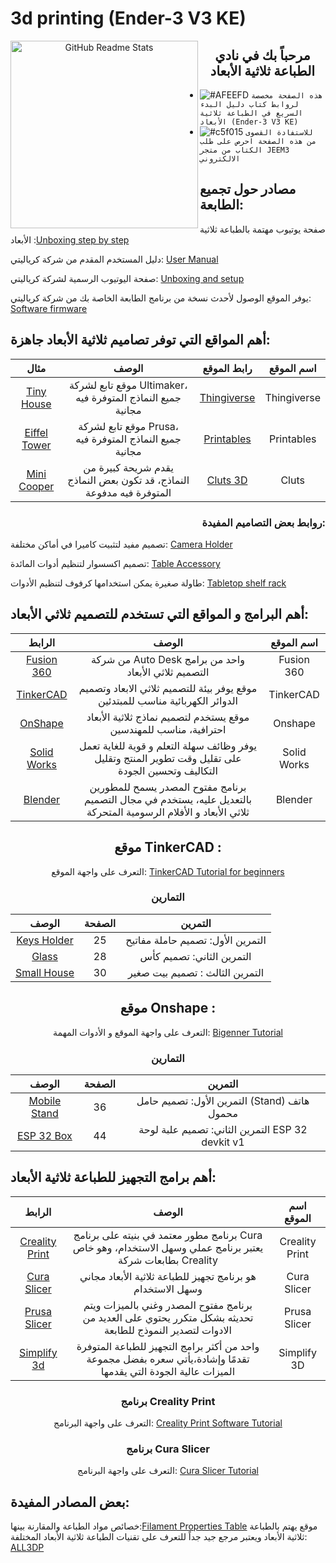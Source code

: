 # 3d printing (Ender-3 V3 KE)
<p align="center">
 <img width="300px" src="https://static.euronews.com/articles/stories/05/59/14/92/1920x1080_cmsv2_42320cb0-60a1-5a87-b212-d614dc232879-5591492.jpg" align="left" alt="GitHub Readme Stats" />
 <h2 align="center">مرحباً بك في نادي الطباعة ثلاثية الأبعاد</h2>
</p>

- ![#AFEEFD](https://placehold.co/12x12/AFEEFD/AFEEFD.png) `هذه الصفحة مخصصة لروابط كتاب دليل البدء السريع في الطباعة ثلاثية الأبعاد (Ender-3 V3 KE)`
- ![#c5f015](https://placehold.co/15x15/B5B1FB/B5B1FB.png) `للاستفادة القصوى من هذه الصفحة احرص على طلب الكتاب من متجر JEEM3 الالكتروني`

## مصادر حول تجميع الطابعة:
صفحة يوتيوب مهتمة بالطباعة ثلاثية الأبعاد :[Unboxing step by step](https://www.youtube.com/watch?v=tbs7YWNqxpw)

دليل المستخدم المقدم من شركة كرياليتي: [User Manual](https://shorturl.at/azBJL)

صفحة اليوتيوب الرسمية لشركة كرياليتي: [Unboxing and setup](https://youtu.be/rhe1TS9Ju2M?si=lc_4jsHjtSJURyny)

يوفر الموقع الوصول لأحدث نسخة من برنامج الطابعة الخاصة بك من شركة كرياليتي: [Software firmware](https://www.crealitycloud.com/software-firmware/firmware/ender-series)


## أهم المواقع التي توفر تصاميم ثلاثية الأبعاد جاهزة:
<div align="center">
 
|مثال|الوصف|رابط الموقع|اسم الموقع|
|:-:|:-:|:-:|:-:|
|[Tiny House](https://www.thingiverse.com/thing:5219997)|موقع تابع لشركة Ultimaker، جميع النماذج المتوفرة فيه مجانية|[Thingiverse](https://www.thingiverse.com/)|Thingiverse|
|[Eiffel Tower](https://www.printables.com/model/572-eiffel-tower)|موقع تابع لشركة Prusa، جميع النماذج المتوفرة فيه مجانية|[Printables](https://www.printables.com/)|Printables|
|[Mini Cooper](https://cults3d.com/en/3d-model/home/morris-mini-cooper-s-rally)|يقدم شريحة كبيرة من النماذج، قد تكون بعض النماذج المتوفرة فيه مدفوعة|[Cluts 3D](https://cults3d.com/)|Cluts|

</div>

<h3 align="right">روابط بعض التصاميم المفيدة:</h3>


تصميم مفيد لتثبيت كاميرا في أماكن مختلفة: [Camera Holder](https://www.printables.com/model/188445-pi-camera-holder) 

تصميم اكسسوار لتنظيم أدوات المائدة: [Table Accessory](https://www.printables.com/model/719864-table-accessory)

طاولة صغيرة يمكن استخدامها كرفوف لتنظيم الأدوات: [Tabletop shelf rack](https://www.printables.com/model/713135-tabletop-shelf-rack)



## أهم البرامج و المواقع التي تستخدم للتصميم ثلاثي الأبعاد:
|الرابط|الوصف|اسم الموقع|
|:-:|:-:|:-:|
|[Fusion 360](https://www.autodesk.com/products/fusion-360/overview?term=1-YEAR&tab=subscription)|من شركة Auto Desk واحد من برامج التصميم ثلاثي الأبعاد|Fusion 360|
|[TinkerCAD](https://www.tinkercad.com)| موقع يوفر بيئة للتصميم ثلاثي الابعاد وتصميم الدوائر الكهربائية مناسب للمبتدئين|TinkerCAD|
|[OnShape](https://www.onshape.com/en/)|موقع يستخدم لتصميم نماذج ثلاثية الأبعاد احترافية، مناسب للمهندسين|Onshape|
|[Solid Works](https://www.solidworks.com/)|يوفر وظائف سهلة التعلم و قوية للغاية تعمل على تقليل وقت تطوير المنتج وتقليل التكاليف وتحسين الجودة|Solid Works|
|[Blender](https://www.blender.org/)|برنامج مفتوح المصدر يسمح للمطورين بالتعديل عليه، يستخدم في مجال التصميم ثلاثي الأبعاد و الأفلام الرسومية المتحركة|Blender|

<div align="center"> <h2>موقع TinkerCAD : </h2>
 
التعرف على واجهة الموقع: [TinkerCAD Tutorial for beginners](https://www.youtube.com/watch?v=gOs6Mdj7y_4&t=453s)
<h3>التمارين</h3>
 
|الوصف|الصفحة|التمرين|
|:-:|:-:|:-:|
|[Keys Holder](https://www.tinkercad.com/things/h3j5j8m8Eq4-keys-holder?sharecode=OGCI19tOshQ2u7LB9Amehbz6IG6NHb_z0j9RJwRKc-I)|25|التمرين الأول: تصميم حاملة مفاتيح|
|[Glass](https://www.tinkercad.com/things/86035E70tF0-glass-?sharecode=bkljvktiNwa8-bX4iwDFP3xgl8zgH2j6QqCEtlBgAEI)|28|التمرين الثاني: تصميم كأس|
|[Small House](https://www.tinkercad.com/things/g9kIIhuf7et-small-house?sharecode=exa96N0lnVGIY7PiaqYPnxAWRSIIKRsnwNWu9Hx_3p4)|30|التمرين الثالث : تصميم بيت صغير|

</div>

<div align="center"> <h2>موقع Onshape : </h2>

التعرف على واجهة الموقع و الأدوات المهمة: [Bigenner Tutorial](https://www.youtube.com/watch?v=pMWnsHpDlQE&list=PLxmrkna-ixrIQmsPR3MITi4Ru1bnMH4-l)
<h3>التمارين</h3>

|الوصف|الصفحة|التمرين|
|:-:|:-:|:-:|
|[Mobile Stand](https://cad.onshape.com/documents/dc8201d30486316f0d8c78cb/w/d118a414dde412f4ce75aef8/e/15e24d8d93742bd0c0993750)|36|التمرين الأول: تصميم حامل (Stand) هاتف محمول|
|[ESP 32 Box](https://cad.onshape.com/documents/c21de55b7c6197960ae3b2f3/w/6044b83ed8766350f31b7777/e/60a2e800fe33fd4f6b9db20f)|44|التمرين الثاني: تصميم علبة لوحة ESP 32 devkit v1|

</div>


## أهم برامج التجهيز للطباعة ثلاثية الأبعاد: 
|الرابط|الوصف|اسم الموقع|
|:-:|:-:|:-:|
|[Creality Print](https://www.crealitycloud.com/software-firmware/software/creality-print)|برنامج مطور معتمد في بنيته على برنامج Cura يعتبر برنامج عملي وسهل الاستخدام، وهو خاص بطابعات شركة Creality|Creality Print|
|[Cura Slicer](https://ultimaker.com/software/ultimaker-cura/)|هو برنامج تجهيز للطباعة ثلاثية الأبعاد مجاني وسهل الاستخدام |Cura Slicer|
|[Prusa Slicer](https://www.prusa3d.com/page/prusaslicer_424/)|برنامج مفتوح المصدر وغني بالميزات ويتم تحديثه بشكل متكرر يحتوي على العديد من الادوات لتصدير النموذج للطابعة|Prusa Slicer|
|[Simplify 3d](https://www.simplify3d.com/buy-now/)|واحد من أكثر برامج التجهيز للطباعة المتوفرة تقدمًا وإشادة،يأتي سعره بفضل مجموعة الميزات عالية الجودة التي يقدمها|Simplify 3D|

 <div align="center"> <h3>برنامج Creality Print</h3>
  
التعرف على واجهة البرنامج: [Creality Print Software Tutorial](https://www.youtube.com/watch?v=sYDcV3M1sgc&t=500s)
 </div>
 
<div align="center"> <h3>برنامج Cura Slicer</h3>
 
التعرف على واجهة البرنامج: [ Cura Slicer Tutorial](https://www.youtube.com/watch?v=KDDfhqc57BI&t=153s)
</div>

## بعض المصادر المفيدة:
خصائص مواد الطباعة والمقارنة بينها:[Filament Properties Table](https://www.simplify3d.com/resources/materials-guide/properties-table/)
موقع يهتم بالطباعة ثلاثية الأبعاد ويعتبر مرجع جيد جداً للتعرف على تقنيات الطباعة ثلاثية الأبعاد المختلفة: [ALL3DP](https://all3dp.com/)





